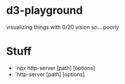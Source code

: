 # d3-playground
visualizing things with 0/20 vision so... poorly

# Stuff
- `npx http-server [path] [options]
- `http-server [path] [options]